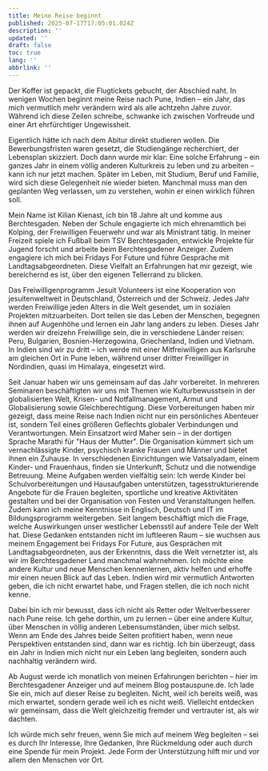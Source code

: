 ```yaml
---
title: Meine Reise beginnt
published: 2025-07-17T17:05:01.024Z
description: ''
updated: ''
draft: false
toc: true
lang: ''
abbrlink: ''
---
```

Der Koffer ist gepackt, die Flugtickets gebucht, der Abschied naht. In wenigen Wochen beginnt meine Reise nach Pune, Indien – ein Jahr, das mich vermutlich mehr verändern wird als alle achtzehn Jahre zuvor. Während ich diese Zeilen schreibe, schwanke ich zwischen Vorfreude und einer Art ehrfürchtiger Ungewissheit.

Eigentlich hätte ich nach dem Abitur direkt studieren wollen. Die Bewerbungsfristen waren gesetzt, die Studiengänge recherchiert, der Lebensplan skizziert. Doch dann wurde mir klar: Eine solche Erfahrung – ein ganzes Jahr in einem völlig anderen Kulturkreis zu leben und zu arbeiten – kann ich nur jetzt machen. Später im Leben, mit Studium, Beruf und Familie, wird sich diese Gelegenheit nie wieder bieten. Manchmal muss man den geplanten Weg verlassen, um zu verstehen, wohin er einen wirklich führen soll.

Mein Name ist Kilian Kienast, ich bin 18 Jahre alt und komme aus Berchtesgaden. Neben der Schule engagierte ich mich ehrenamtlich bei Kolping, der Freiwilligen Feuerwehr und war als Ministrant tätig. In meiner Freizeit spiele ich Fußball beim TSV Berchtesgaden, entwickle Projekte für Jugend forscht und arbeite beim Berchtesgadener Anzeiger. Zudem engagiere ich mich bei Fridays For Future und führe Gespräche mit Landtagsabgeordneten. Diese Vielfalt an Erfahrungen hat mir gezeigt, wie bereichernd es ist, über den eigenen Tellerrand zu blicken.

Das Freiwilligenprogramm Jesuit Volunteers ist eine Kooperation von jesuitenweltweit in Deutschland, Österreich und der Schweiz. Jedes Jahr werden Freiwillige jeden Alters in die Welt gesendet, um in sozialen Projekten mitzuarbeiten. Dort teilen sie das Leben der Menschen, begegnen ihnen auf Augenhöhe und lernen ein Jahr lang anders zu leben. Dieses Jahr werden wir dreizehn Freiwillige sein, die in verschiedene Länder reisen: Peru, Bulgarien, Bosnien-Herzegowina, Griechenland, Indien und Vietnam. In Indien sind wir zu dritt – ich werde mit einer Mitfreiwilligen aus Karlsruhe am gleichen Ort in Pune leben, während unser dritter Freiwilliger in Nordindien, quasi im Himalaya, eingesetzt wird.

Seit Januar haben wir uns gemeinsam auf das Jahr vorbereitet. In mehreren Seminaren beschäftigten wir uns mit Themen wie Kulturbewusstsein in der globalisierten Welt, Krisen- und Notfallmanagement, Armut und Globalisierung sowie Gleichberechtigung. Diese Vorbereitungen haben mir gezeigt, dass meine Reise nach Indien nicht nur ein persönliches Abenteuer ist, sondern Teil eines größeren Geflechts globaler Verbindungen und Verantwortungen.
Mein Einsatzort wird Maher sein – in der dortigen Sprache Marathi für "Haus der Mutter". Die Organisation kümmert sich um vernachlässigte Kinder, psychisch kranke Frauen und Männer und bietet ihnen ein Zuhause. In verschiedenen Einrichtungen wie Vatsalyadam, einem Kinder- und Frauenhaus, finden sie Unterkunft, Schutz und die notwendige Betreuung. Meine Aufgaben werden vielfältig sein: Ich werde Kinder bei Schulvorbereitungen und Hausaufgaben unterstützen, tagesstrukturierende Angebote für die Frauen begleiten, sportliche und kreative Aktivitäten gestalten und bei der Organisation von Festen und Veranstaltungen helfen. Zudem kann ich meine Kenntnisse in Englisch, Deutsch und IT im Bildungsprogramm weitergeben.
Seit langem beschäftigt mich die Frage, welche Auswirkungen unser westlicher Lebensstil auf andere Teile der Welt hat. Diese Gedanken entstanden nicht im luftleeren Raum – sie wuchsen aus meinem Engagement bei Fridays For Future, aus Gesprächen mit Landtagsabgeordneten, aus der Erkenntnis, dass die Welt vernetzter ist, als wir im Berchtesgadener Land manchmal wahrnehmen. Ich möchte eine andere Kultur und neue Menschen kennenlernen, aktiv helfen und erhoffe mir einen neuen Blick auf das Leben. Indien wird mir vermutlich Antworten geben, die ich nicht erwartet habe, und Fragen stellen, die ich noch nicht kenne.

Dabei bin ich mir bewusst, dass ich nicht als Retter oder Weltverbesserer nach Pune reise. Ich gehe dorthin, um zu lernen – über eine andere Kultur, über Menschen in völlig anderen Lebensumständen, über mich selbst. Wenn am Ende des Jahres beide Seiten profitiert haben, wenn neue Perspektiven entstanden sind, dann war es richtig. Ich bin überzeugt, dass ein Jahr in Indien mich nicht nur ein Leben lang begleiten, sondern auch nachhaltig verändern wird.

Ab August werde ich monatlich von meinen Erfahrungen berichten – hier im Berchtesgadener Anzeiger und auf meinem Blog postauspune.de. Ich lade Sie ein, mich auf dieser Reise zu begleiten. Nicht, weil ich bereits weiß, was mich erwartet, sondern gerade weil ich es nicht weiß. Vielleicht entdecken wir gemeinsam, dass die Welt gleichzeitig fremder und vertrauter ist, als wir dachten.

Ich würde mich sehr freuen, wenn Sie mich auf meinem Weg begleiten – sei es durch Ihr Interesse, Ihre Gedanken, Ihre Rückmeldung oder auch durch eine Spende für mein Projekt. Jede Form der Unterstützung hilft mir und vor allem den Menschen vor Ort.
